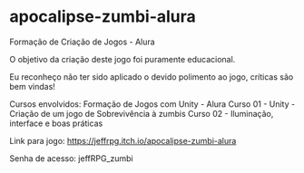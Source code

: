 # apocalipse-zumbi-alura
Formação de Criação de Jogos - Alura

O objetivo da criação deste jogo foi puramente educacional.

Eu reconheço não ter sido aplicado o devido polimento ao jogo, críticas são bem vindas!


Cursos envolvidos: Formação de Jogos com Unity - Alura
Curso 01 - Unity - Criação de um jogo de Sobrevivência à zumbis
Curso 02 - Iluminação, interface e boas práticas


Link para jogo: https://jeffrpg.itch.io/apocalipse-zumbi-alura

Senha de acesso: jeffRPG_zumbi

